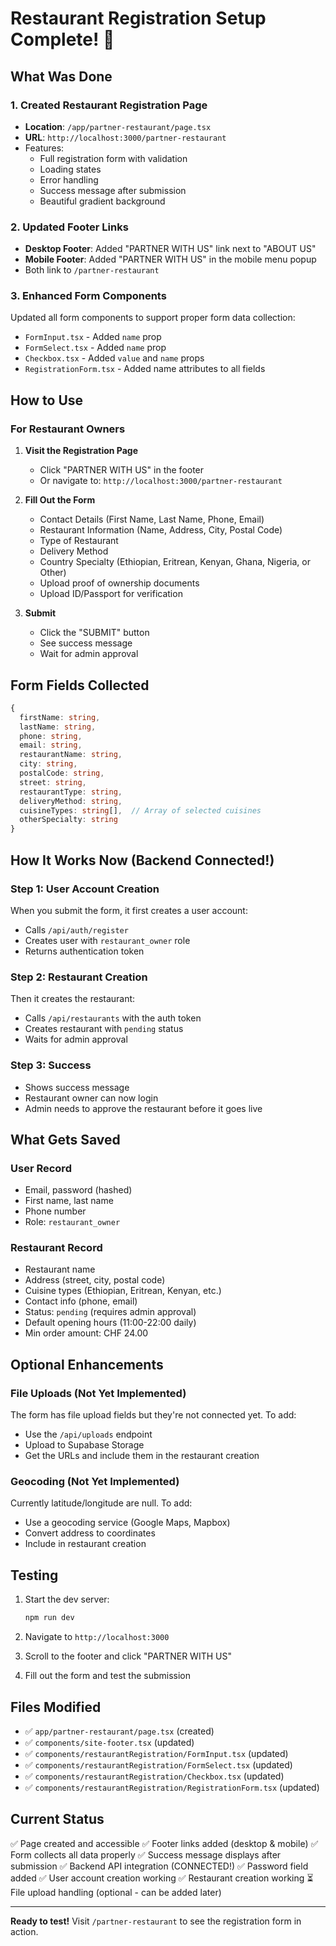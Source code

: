 # Restaurant Registration Setup Complete! 🎉

## What Was Done

### 1. Created Restaurant Registration Page
- **Location**: `/app/partner-restaurant/page.tsx`
- **URL**: `http://localhost:3000/partner-restaurant`
- Features:
  - Full registration form with validation
  - Loading states
  - Error handling
  - Success message after submission
  - Beautiful gradient background

### 2. Updated Footer Links
- **Desktop Footer**: Added "PARTNER WITH US" link next to "ABOUT US"
- **Mobile Footer**: Added "PARTNER WITH US" in the mobile menu popup
- Both link to `/partner-restaurant`

### 3. Enhanced Form Components
Updated all form components to support proper form data collection:
- `FormInput.tsx` - Added `name` prop
- `FormSelect.tsx` - Added `name` prop
- `Checkbox.tsx` - Added `value` and `name` props
- `RegistrationForm.tsx` - Added name attributes to all fields

## How to Use

### For Restaurant Owners

1. **Visit the Registration Page**
   - Click "PARTNER WITH US" in the footer
   - Or navigate to: `http://localhost:3000/partner-restaurant`

2. **Fill Out the Form**
   - Contact Details (First Name, Last Name, Phone, Email)
   - Restaurant Information (Name, Address, City, Postal Code)
   - Type of Restaurant
   - Delivery Method
   - Country Specialty (Ethiopian, Eritrean, Kenyan, Ghana, Nigeria, or Other)
   - Upload proof of ownership documents
   - Upload ID/Passport for verification

3. **Submit**
   - Click the "SUBMIT" button
   - See success message
   - Wait for admin approval

## Form Fields Collected

```typescript
{
  firstName: string,
  lastName: string,
  phone: string,
  email: string,
  restaurantName: string,
  city: string,
  postalCode: string,
  street: string,
  restaurantType: string,
  deliveryMethod: string,
  cuisineTypes: string[],  // Array of selected cuisines
  otherSpecialty: string
}
```

## How It Works Now (Backend Connected!)

### Step 1: User Account Creation
When you submit the form, it first creates a user account:
- Calls `/api/auth/register`
- Creates user with `restaurant_owner` role
- Returns authentication token

### Step 2: Restaurant Creation
Then it creates the restaurant:
- Calls `/api/restaurants` with the auth token
- Creates restaurant with `pending` status
- Waits for admin approval

### Step 3: Success
- Shows success message
- Restaurant owner can now login
- Admin needs to approve the restaurant before it goes live

## What Gets Saved

### User Record
- Email, password (hashed)
- First name, last name
- Phone number
- Role: `restaurant_owner`

### Restaurant Record
- Restaurant name
- Address (street, city, postal code)
- Cuisine types (Ethiopian, Eritrean, Kenyan, etc.)
- Contact info (phone, email)
- Status: `pending` (requires admin approval)
- Default opening hours (11:00-22:00 daily)
- Min order amount: CHF 24.00

## Optional Enhancements

### File Uploads (Not Yet Implemented)
The form has file upload fields but they're not connected yet. To add:
- Use the `/api/uploads` endpoint
- Upload to Supabase Storage
- Get the URLs and include them in the restaurant creation

### Geocoding (Not Yet Implemented)
Currently latitude/longitude are null. To add:
- Use a geocoding service (Google Maps, Mapbox)
- Convert address to coordinates
- Include in restaurant creation

## Testing

1. Start the dev server:
   ```bash
   npm run dev
   ```

2. Navigate to `http://localhost:3000`

3. Scroll to the footer and click "PARTNER WITH US"

4. Fill out the form and test the submission

## Files Modified

- ✅ `app/partner-restaurant/page.tsx` (created)
- ✅ `components/site-footer.tsx` (updated)
- ✅ `components/restaurantRegistration/FormInput.tsx` (updated)
- ✅ `components/restaurantRegistration/FormSelect.tsx` (updated)
- ✅ `components/restaurantRegistration/Checkbox.tsx` (updated)
- ✅ `components/restaurantRegistration/RegistrationForm.tsx` (updated)

## Current Status

✅ Page created and accessible
✅ Footer links added (desktop & mobile)
✅ Form collects all data properly
✅ Success message displays after submission
✅ Backend API integration (CONNECTED!)
✅ Password field added
✅ User account creation working
✅ Restaurant creation working
⏳ File upload handling (optional - can be added later)

---

**Ready to test!** Visit `/partner-restaurant` to see the registration form in action.
